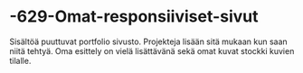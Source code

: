# -629-Omat-responsiiviset-sivut
Sisältöä puuttuvat portfolio sivusto. Projekteja lisään sitä mukaan kun saan niitä tehtyä.
Oma esittely on vielä lisättävänä sekä omat kuvat stockki kuvien tilalle.
